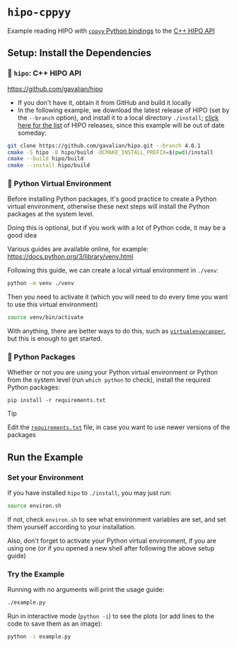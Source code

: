 # `hipo-cppyy`
Example reading HIPO with [`cppyy` Python bindings](https://cppyy.readthedocs.io/en/latest/)
to the [C++ HIPO API](https://github.com/gavalian/hipo)

## Setup: Install the Dependencies

### 🔶 `hipo`: C++ HIPO API
<https://github.com/gavalian/hipo>
- If you don't have it, obtain it from GitHub and build it locally
- In the following example, we download the latest release of HIPO (set by the `--branch` option), and install it to a local directory `./install`; [click here for the list](https://github.com/gavalian/hipo/tags) of HIPO releases, since this example will be out of date someday:
```bash
git clone https://github.com/gavalian/hipo.git --branch 4.0.1
cmake -S hipo -B hipo/build -DCMAKE_INSTALL_PREFIX=$(pwd)/install
cmake --build hipo/build
cmake --install hipo/build
```

### 🔶 Python Virtual Environment
Before installing Python packages, it's good practice to create a Python virtual environment, otherwise these next
steps will install the Python packages at the system level.

Doing this is optional, but if you work with a lot of Python code, it may be a good idea

Various guides are available online, for example: <https://docs.python.org/3/library/venv.html>

Following this guide, we can create a local virtual environment in `./venv`:
```bash
python -m venv ./venv
```
Then you need to activate it (which you will need to do every time you want to use this virtual environment)
```bash
source venv/bin/activate
```
With anything, there are better ways to do this, such as
[`virtualenvwrapper`](https://pypi.org/project/virtualenvwrapper/), but this is enough to get started.

### 🔶 Python Packages
Whether or not you are using your Python virtual environment or Python from the system level (run `which python` to check), install the required Python packages:
```
pip install -r requirements.txt
```
> [!TIP]
> Edit the [`requirements.txt`](requirements.txt) file, in case you want to use newer versions of the packages


## Run the Example

### Set your Environment
If you have installed `hipo` to `./install`, you may just run:
```bash
source environ.sh
```
If not, check `environ.sh` to see what environment variables are set, and set them yourself according to your installation.

Also, don't forget to activate your Python virtual environment, if you are using one (or if you opened a new
shell after following the above setup guide)

### Try the Example
Running with no arguments will print the usage guide:
```bash
./example.py
```
Run in interactive mode (`python -i`) to see the plots (or add lines to the code to save them as an image):
```bash
python -i example.py
```
